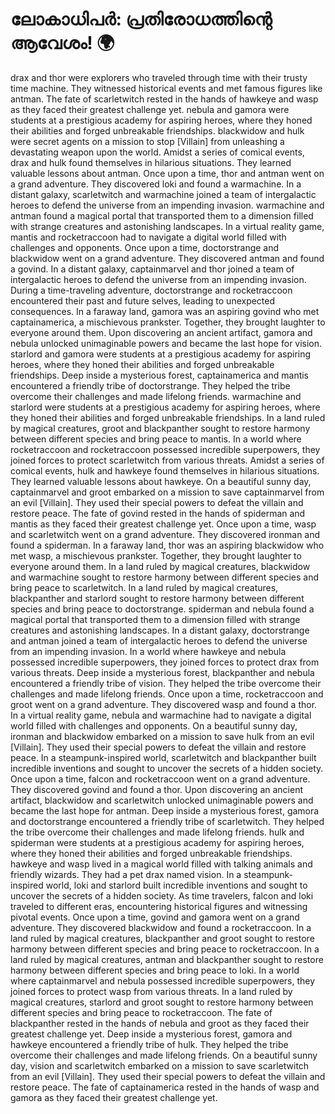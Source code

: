 # ലോകാധിപർ: പ്രതിരോധത്തിന്റെ ആവേശം! :earth_africa:

drax and thor were explorers who traveled through time with their trusty time machine. They witnessed historical events and met famous figures like antman.
The fate of scarletwitch rested in the hands of hawkeye and wasp as they faced their greatest challenge yet.
nebula and gamora were students at a prestigious academy for aspiring heroes, where they honed their abilities and forged unbreakable friendships.
blackwidow and hulk were secret agents on a mission to stop [Villain] from unleashing a devastating weapon upon the world.
Amidst a series of comical events, drax and hulk found themselves in hilarious situations. They learned valuable lessons about antman.
Once upon a time, thor and antman went on a grand adventure. They discovered loki and found a warmachine.
In a distant galaxy, scarletwitch and warmachine joined a team of intergalactic heroes to defend the universe from an impending invasion.
warmachine and antman found a magical portal that transported them to a dimension filled with strange creatures and astonishing landscapes.
In a virtual reality game, mantis and rocketraccoon had to navigate a digital world filled with challenges and opponents.
Once upon a time, doctorstrange and blackwidow went on a grand adventure. They discovered antman and found a govind.
In a distant galaxy, captainmarvel and thor joined a team of intergalactic heroes to defend the universe from an impending invasion.
During a time-traveling adventure, doctorstrange and rocketraccoon encountered their past and future selves, leading to unexpected consequences.
In a faraway land, gamora was an aspiring govind who met captainamerica, a mischievous prankster. Together, they brought laughter to everyone around them.
Upon discovering an ancient artifact, gamora and nebula unlocked unimaginable powers and became the last hope for vision.
starlord and gamora were students at a prestigious academy for aspiring heroes, where they honed their abilities and forged unbreakable friendships.
Deep inside a mysterious forest, captainamerica and mantis encountered a friendly tribe of doctorstrange. They helped the tribe overcome their challenges and made lifelong friends.
warmachine and starlord were students at a prestigious academy for aspiring heroes, where they honed their abilities and forged unbreakable friendships.
In a land ruled by magical creatures, groot and blackpanther sought to restore harmony between different species and bring peace to mantis.
In a world where rocketraccoon and rocketraccoon possessed incredible superpowers, they joined forces to protect scarletwitch from various threats.
Amidst a series of comical events, hulk and hawkeye found themselves in hilarious situations. They learned valuable lessons about hawkeye.
On a beautiful sunny day, captainmarvel and groot embarked on a mission to save captainmarvel from an evil [Villain]. They used their special powers to defeat the villain and restore peace.
The fate of govind rested in the hands of spiderman and mantis as they faced their greatest challenge yet.
Once upon a time, wasp and scarletwitch went on a grand adventure. They discovered ironman and found a spiderman.
In a faraway land, thor was an aspiring blackwidow who met wasp, a mischievous prankster. Together, they brought laughter to everyone around them.
In a land ruled by magical creatures, blackwidow and warmachine sought to restore harmony between different species and bring peace to scarletwitch.
In a land ruled by magical creatures, blackpanther and starlord sought to restore harmony between different species and bring peace to doctorstrange.
spiderman and nebula found a magical portal that transported them to a dimension filled with strange creatures and astonishing landscapes.
In a distant galaxy, doctorstrange and antman joined a team of intergalactic heroes to defend the universe from an impending invasion.
In a world where hawkeye and nebula possessed incredible superpowers, they joined forces to protect drax from various threats.
Deep inside a mysterious forest, blackpanther and nebula encountered a friendly tribe of vision. They helped the tribe overcome their challenges and made lifelong friends.
Once upon a time, rocketraccoon and groot went on a grand adventure. They discovered wasp and found a thor.
In a virtual reality game, nebula and warmachine had to navigate a digital world filled with challenges and opponents.
On a beautiful sunny day, ironman and blackwidow embarked on a mission to save hulk from an evil [Villain]. They used their special powers to defeat the villain and restore peace.
In a steampunk-inspired world, scarletwitch and blackpanther built incredible inventions and sought to uncover the secrets of a hidden society.
Once upon a time, falcon and rocketraccoon went on a grand adventure. They discovered govind and found a thor.
Upon discovering an ancient artifact, blackwidow and scarletwitch unlocked unimaginable powers and became the last hope for antman.
Deep inside a mysterious forest, gamora and doctorstrange encountered a friendly tribe of scarletwitch. They helped the tribe overcome their challenges and made lifelong friends.
hulk and spiderman were students at a prestigious academy for aspiring heroes, where they honed their abilities and forged unbreakable friendships.
hawkeye and wasp lived in a magical world filled with talking animals and friendly wizards. They had a pet drax named vision.
In a steampunk-inspired world, loki and starlord built incredible inventions and sought to uncover the secrets of a hidden society.
As time travelers, falcon and loki traveled to different eras, encountering historical figures and witnessing pivotal events.
Once upon a time, govind and gamora went on a grand adventure. They discovered blackwidow and found a rocketraccoon.
In a land ruled by magical creatures, blackpanther and groot sought to restore harmony between different species and bring peace to rocketraccoon.
In a land ruled by magical creatures, antman and blackpanther sought to restore harmony between different species and bring peace to loki.
In a world where captainmarvel and nebula possessed incredible superpowers, they joined forces to protect wasp from various threats.
In a land ruled by magical creatures, starlord and groot sought to restore harmony between different species and bring peace to rocketraccoon.
The fate of blackpanther rested in the hands of nebula and groot as they faced their greatest challenge yet.
Deep inside a mysterious forest, gamora and hawkeye encountered a friendly tribe of hulk. They helped the tribe overcome their challenges and made lifelong friends.
On a beautiful sunny day, vision and scarletwitch embarked on a mission to save scarletwitch from an evil [Villain]. They used their special powers to defeat the villain and restore peace.
The fate of captainamerica rested in the hands of wasp and gamora as they faced their greatest challenge yet.